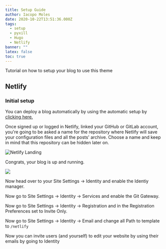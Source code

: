 ```yaml
---
title: Setup Guide
author: Iacopo Moles
date: 2020-10-22T13:51:36.000Z
tags:
  - setup
  - pyxill
  - Hugo
  - Netlify
banner: ""
latex: false
toc: true
---
```

Tutorial on how to setup your blog to use this theme

<!--more-->

## Netlify

### Initial setup

You can deploy a blog automatically by using the automatic setup by [clicking here.](https://app.netlify.com/start/deploy?repository=https://github.com/IcpMoles/pyxback&stack=hugo)

Once signed up or logged in Netlify, linked your GitHub or GitLab account, you're going to be asked a name for the repository where Netlify will save your configuration files and all the posts' archive. Choose a name and keep in mind that this repository can be hidden later on.

![Netlify Landing ](/uploads/landing.png)

Congrats, your blog is up and running.

![](/uploads/dashboard.png)

Now head over to your Site Settings -> Identity and enable the Identiy manager.

Now go to  Site Settings -> Identity -> Services and enable the Git Gateway.

Now go to  Site Settings -> Identity -> Registration and in the Registration Preferences set to Invite Only.

Now go to  Site Settings -> Identity -> Email and change all Path to template to `/netlify`

Now you can invite users (and yourself) to edit your website by using their emails by going to Identity